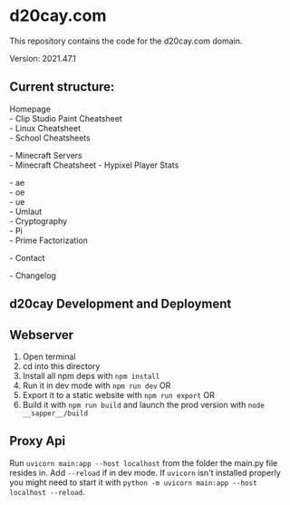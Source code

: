 # d20cay.com

This repository contains the code for the d20cay.com domain.

Version: 2021.47.1

## Current structure:

Homepage  
\- Clip Studio Paint Cheatsheet  
\- Linux Cheatsheet  
\- School Cheatsheets

\- Minecraft Servers  
\- Minecraft Cheatsheet \- Hypixel Player Stats

\- ae  
\- oe  
\- ue  
\- Umlaut  
\- Cryptography  
\- Pi  
\- Prime Factorization

\- Contact

\- Changelog

## d20cay Development and Deployment

## Webserver

1. Open terminal
2. cd into this directory
3. Install all npm deps with `npm install`
4. Run it in dev mode with `npm run dev` OR
5. Export it to a static website with `npm run export` OR
6. Build it with `npm run build` and launch the prod version with `node __sapper__/build`

## Proxy Api

Run `uvicorn main:app --host localhost` from the folder the main.py file resides in. Add `--reload` if in dev mode.
If `uvicorn` isn't installed properly you might need to start it
with `python -m uvicorn main:app --host localhost --reload`.
